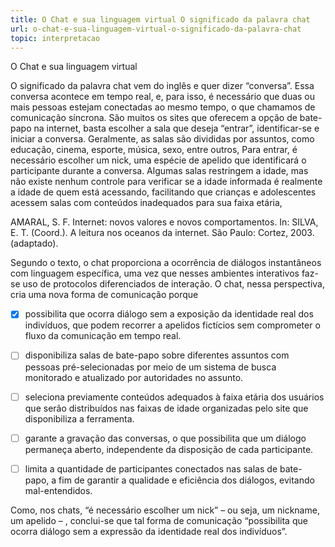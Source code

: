 ```yaml
---
title: O Chat e sua linguagem virtual O significado da palavra chat
url: o-chat-e-sua-linguagem-virtual-o-significado-da-palavra-chat
topic: interpretacao
---
```



O Chat e sua linguagem virtual

O significado da palavra chat vem do inglês e quer dizer “conversa”. Essa conversa acontece em tempo real, e, para isso, é necessário que duas ou mais pessoas estejam conectadas ao mesmo tempo, o que chamamos de comunicação síncrona. São muitos os sites que oferecem a opção de bate-papo na internet, basta escolher a sala que deseja “entrar”, identificar-se e iniciar a conversa. Geralmente, as salas são divididas por assuntos, como educação, cinema, esporte, música, sexo, entre outros, Para entrar, é necessário escolher um nick, uma espécie de apelido que identificará o participante durante a conversa. Algumas salas restringem a idade, mas não existe nenhum controle para verificar se a idade informada é realmente a idade de quem está acessando, facilitando que crianças e adolescentes acessem salas com conteúdos inadequados para sua faixa etária,

AMARAL, S. F. Internet: novos valores e novos comportamentos. In: SILVA, E. T. (Coord.). A leitura nos oceanos da internet. São Paulo: Cortez, 2003. (adaptado).

Segundo o texto, o chat proporciona a ocorrência de diálogos instantâneos com linguagem específica, uma vez que nesses ambientes interativos faz-se uso de protocolos diferenciados de interação. O chat, nessa perspectiva, cria uma nova forma de comunicação porque



- [x] possibilita que ocorra diálogo sem a exposição da identidade real dos indivíduos, que podem recorrer a apelidos fictícios sem comprometer o fluxo da comunicação em tempo real.
- [ ] disponibiliza salas de bate-papo sobre diferentes assuntos com pessoas pré-selecionadas por meio de um sistema de busca monitorado e atualizado por autoridades no assunto.
- [ ] seleciona previamente conteúdos adequados à faixa etária dos usuários que serão distribuídos nas faixas de idade organizadas pelo site que disponibiliza a ferramenta.
- [ ] garante a gravação das conversas, o que possibilita que um diálogo permaneça aberto, independente da disposição de cada participante.
- [ ] limita a quantidade de participantes conectados nas salas de bate-papo, a fim de garantir a qualidade e eficiência dos diálogos, evitando mal-entendidos.


Como, nos chats, “é necessário escolher um nick” – ou seja, um nickname, um apelido – , conclui-se que tal forma de comunicação “possibilita que ocorra diálogo sem a expressão da identidade real dos indivíduos”.
